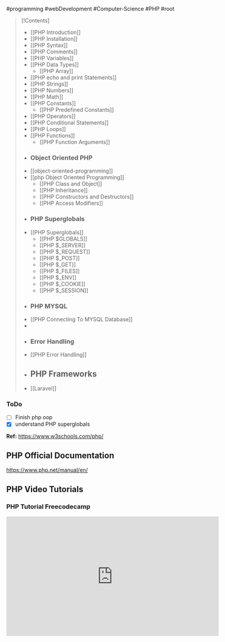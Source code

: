 #programming #webDevelopment #Computer-Science #PHP #root  

>[!Contents]
>- [[PHP Introduction]]
>- [[PHP Installation]]
>- [[PHP Syntax]] 
>- [[PHP Comments]]
>- [[PHP Variables]]
>- [[PHP Data Types]]
>	- [[PHP Array]]
>- [[PHP echo and print Statements]]
>- [[PHP Strings]]
>- [[PHP Numbers]]
>- [[PHP Math]]
>- [[PHP Constants]]
>	- [[PHP Predefined Constants]]
>- [[PHP Operators]]
>- [[PHP Conditional Statements]]
>- [[PHP Loops]]
>- [[PHP Functions]]
>	- [[PHP Function Arguments]]
>- ### **Object Oriented PHP**
>- [[object-oriented-programming]]
>- [[php Object Oriented Programming]]
>	- [[PHP Class and Object]]
>	- [[PHP Inheritance]]
>	- [[PHP Constructors and Destructors]]
>	- [[PHP Access Modifiers]]
>- ### **PHP Superglobals**
>- [[PHP Superglobals]]
>	- [[PHP $GLOBALS]]
>	- [[PHP $_SERVER]]
>	- [[PHP $_REQUEST]]
>	- [[PHP $_POST]]
>	- [[PHP $_GET]]
>	- [[PHP $_FILES]]
>	- [[PHP $_ENV]]
>	- [[PHP $_COOKIE]]
>	- [[PHP $_SESSION]]
>- ### **PHP MYSQL**
>- [[PHP Connecting To MYSQL Database]]
>- 
>- ### **Error Handling**
>- [[PHP Error Handling]]
>- ## **PHP Frameworks**
>- [[Laravel]]


### **ToDo**
- [ ] Finish php oop
- [x] understand PHP superglobals

**Ref:** https://www.w3schools.com/php/

## **PHP Official Documentation**
https://www.php.net/manual/en/
## PHP Video Tutorials
### PHP Tutorial Freecodecamp
<iframe width="560" height="315" src="https://www.youtube.com/embed/OK_JCtrrv-c?si=CjxT63v2uPJuGMZ0" title="YouTube video player" frameborder="0" allow="accelerometer; autoplay; clipboard-write; encrypted-media; gyroscope; picture-in-picture; web-share" allowfullscreen></iframe>


